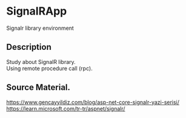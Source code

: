 # SignalRApp
Signalr library environment


## Description

Study about SignalR library. <br>
Using remote procedure call (rpc).<br>



## Source Material.

 https://www.gencayyildiz.com/blog/asp-net-core-signalr-yazi-serisi/
 <br>
https://learn.microsoft.com/tr-tr/aspnet/signalr/
 